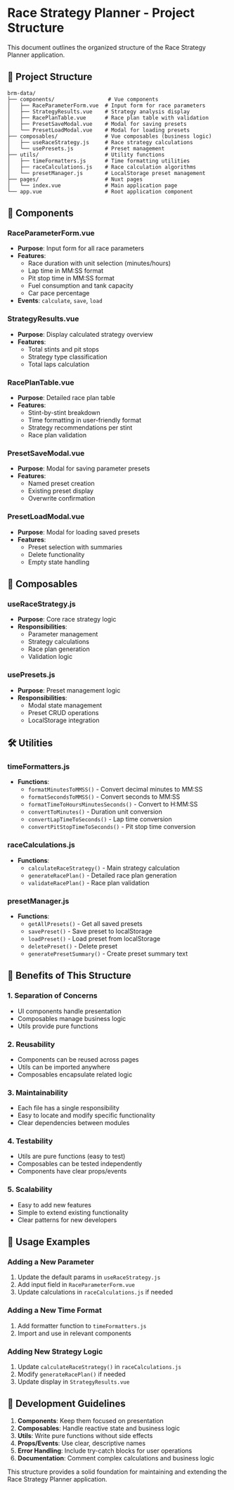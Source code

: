 # Race Strategy Planner - Project Structure

This document outlines the organized structure of the Race Strategy Planner application.

## 📁 Project Structure

```
brm-data/
├── components/                 # Vue components
│   ├── RaceParameterForm.vue  # Input form for race parameters
│   ├── StrategyResults.vue    # Strategy analysis display
│   ├── RacePlanTable.vue      # Race plan table with validation
│   ├── PresetSaveModal.vue    # Modal for saving presets
│   └── PresetLoadModal.vue    # Modal for loading presets
├── composables/               # Vue composables (business logic)
│   ├── useRaceStrategy.js     # Race strategy calculations
│   └── usePresets.js          # Preset management
├── utils/                     # Utility functions
│   ├── timeFormatters.js      # Time formatting utilities
│   ├── raceCalculations.js    # Race calculation algorithms
│   └── presetManager.js       # LocalStorage preset management
├── pages/                     # Nuxt pages
│   └── index.vue              # Main application page
└── app.vue                    # Root application component
```

## 🧩 Components

### RaceParameterForm.vue
- **Purpose**: Input form for all race parameters
- **Features**: 
  - Race duration with unit selection (minutes/hours)
  - Lap time in MM:SS format
  - Pit stop time in MM:SS format
  - Fuel consumption and tank capacity
  - Car pace percentage
- **Events**: `calculate`, `save`, `load`

### StrategyResults.vue
- **Purpose**: Display calculated strategy overview
- **Features**:
  - Total stints and pit stops
  - Strategy type classification
  - Total laps calculation

### RacePlanTable.vue
- **Purpose**: Detailed race plan table
- **Features**:
  - Stint-by-stint breakdown
  - Time formatting in user-friendly format
  - Strategy recommendations per stint
  - Race plan validation

### PresetSaveModal.vue
- **Purpose**: Modal for saving parameter presets
- **Features**:
  - Named preset creation
  - Existing preset display
  - Overwrite confirmation

### PresetLoadModal.vue
- **Purpose**: Modal for loading saved presets
- **Features**:
  - Preset selection with summaries
  - Delete functionality
  - Empty state handling

## 🔧 Composables

### useRaceStrategy.js
- **Purpose**: Core race strategy logic
- **Responsibilities**:
  - Parameter management
  - Strategy calculations
  - Race plan generation
  - Validation logic

### usePresets.js
- **Purpose**: Preset management logic
- **Responsibilities**:
  - Modal state management
  - Preset CRUD operations
  - LocalStorage integration

## 🛠️ Utilities

### timeFormatters.js
- **Functions**:
  - `formatMinutesToMMSS()` - Convert decimal minutes to MM:SS
  - `formatSecondsToMMSS()` - Convert seconds to MM:SS
  - `formatTimeToHoursMinutesSeconds()` - Convert to H:MM:SS
  - `convertToMinutes()` - Duration unit conversion
  - `convertLapTimeToSeconds()` - Lap time conversion
  - `convertPitStopTimeToSeconds()` - Pit stop time conversion

### raceCalculations.js
- **Functions**:
  - `calculateRaceStrategy()` - Main strategy calculation
  - `generateRacePlan()` - Detailed race plan generation
  - `validateRacePlan()` - Race plan validation

### presetManager.js
- **Functions**:
  - `getAllPresets()` - Get all saved presets
  - `savePreset()` - Save preset to localStorage
  - `loadPreset()` - Load preset from localStorage
  - `deletePreset()` - Delete preset
  - `generatePresetSummary()` - Create preset summary text

## 🎯 Benefits of This Structure

### 1. **Separation of Concerns**
- UI components handle presentation
- Composables manage business logic
- Utils provide pure functions

### 2. **Reusability**
- Components can be reused across pages
- Utils can be imported anywhere
- Composables encapsulate related logic

### 3. **Maintainability**
- Each file has a single responsibility
- Easy to locate and modify specific functionality
- Clear dependencies between modules

### 4. **Testability**
- Utils are pure functions (easy to test)
- Composables can be tested independently
- Components have clear props/events

### 5. **Scalability**
- Easy to add new features
- Simple to extend existing functionality
- Clear patterns for new developers

## 🚀 Usage Examples

### Adding a New Parameter
1. Update the default params in `useRaceStrategy.js`
2. Add input field in `RaceParameterForm.vue`
3. Update calculations in `raceCalculations.js` if needed

### Adding a New Time Format
1. Add formatter function to `timeFormatters.js`
2. Import and use in relevant components

### Adding New Strategy Logic
1. Update `calculateRaceStrategy()` in `raceCalculations.js`
2. Modify `generateRacePlan()` if needed
3. Update display in `StrategyResults.vue`

## 📝 Development Guidelines

1. **Components**: Keep them focused on presentation
2. **Composables**: Handle reactive state and business logic
3. **Utils**: Write pure functions without side effects
4. **Props/Events**: Use clear, descriptive names
5. **Error Handling**: Include try-catch blocks for user operations
6. **Documentation**: Comment complex calculations and business logic

This structure provides a solid foundation for maintaining and extending the Race Strategy Planner application.